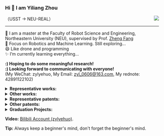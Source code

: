 ### Hi 👋 I am Yiliang Zhou
（USST → NEU-REAL）
<img align="right" src="https://github-readme-stats.vercel.app/api?username=YiliangZhou&show_icons=true&icon_color=CE1D2D&text_color=718096&bg_color=ffffff&hide_title=true" /> 

---

🌱 I am a master at the Faculty of Robot Science and Engineering, Northeastern University (NEU), supervised by Prof. [Zheng Fang](http://faculty.neu.edu.cn/fangzheng/zh_CN/index/55328/list/index.htm)             
🤔 Focus on Robotics and Machine Learning. Still exploring...    
😄 Like drone and programming  
✨ I’m currently learning everything... 

**:) Hoping to do some meaningful research!**                                                                                                                                                                        
**:) Looking forward to communicating with everyone!**          
(My WeChat: zylyehuo, My Email: zyl_0606@163.com, My rednote: 42891122102)

<!--
**My subject:** 
xxx: **x** (x), **x** (xx) and **x** (xxx)   
-->

<details>
  <summary><strong>Representative works:</strong></summary>

</details>

<details>
  <summary><strong>Other works:</strong></summary>          

1. Zhuo Wang, Weichu Li, Jiacheng Zhang, **Yiliang Zhou**, Shisong Chen, Yuwei Dai, Jiale Song, Yeming Cheng, Xiaoting Du, A mixed reality-based aircraft cable harness installation assistance system with fully occluded gesture recognition [J]. Robotics and Computer-Integrated Manufacturing, 2025. [[Paper](https://www.sciencedirect.com/science/article/abs/pii/S0736584524002175)]
2. Zhuo Wang, **Yiliang Zhou**, Fei Xiong, Jun Xiao, Rong Lu, Feilong Han, "Visual Encoding Method for MR Interface Operation Process Prompts Supporting Blind Area Assembly," 2024 IEEE 2nd International Conference on Control, Electronics and Computer Technology (ICCECT), 2024. [[Paper](https://ieeexplore.ieee.org/abstract/document/10546058/)]
3. Zhuo Wang, Xiangyu Zhang, Liang Li, **Yiliang Zhou**, Zexin Lu, Yuwei Dai, Chaoqian Liu, Zekun Su, Xiaoliang Bai, Mark Billinghurst, Evaluating visual encoding quality of a mixed reality user interface for human–machine co-assembly in complex operational terrain [J]. Advanced Engineering Informatics, 2023. [[Paper](https://www.sciencedirect.com/science/article/abs/pii/S1474034623002999)]
<!--
4. [[Paper]()] [[Code]()]
-->
</details>

<details>
  <summary><strong>Representative patents:</strong></summary>

1. **周屹梁**，王卓. 机械零件入库及零件多客户端同步管理系统. 登记号: 2024SR0073480.计算机软件著作权. 授权年份 2024年.
2. **周屹梁**，王卓，李孝茹，宋佳乐，成烨铭，侯佳妮. 基于液位信息采集及强化学习技术的人体平衡位姿矫正训练装置. 专利号：ZL 2023 2 3126783.1. 实用新型专利. 授权年份 2024年.
3. **周屹梁**，王卓，李孝茹，宋佳乐，成烨铭，侯佳妮. 基于液位信息采集及强化学习技术的人体平衡位姿矫正训练装置. 专利号：202311547162.2. 发明专利. 授权年份 2025年.
</details>

<details>
  <summary><strong>Other patents:</strong></summary>

</details>

<details>
  <summary><strong>Graduation Projects:</strong></summary>

Undergraduate: **周屹梁**，指导教师 王卓. 基于混合现实的紧固件视觉定位与注册追踪技术研究. 上海理工大学. 完成年份 2025年. [[Video](https://www.bilibili.com/video/BV1mYoxYvEzm/?spm_id_from=333.1387.homepage.video_card.click&vd_source=4acdb875c05ce9dccfce3cd6cfaac651)]
</details>

 
**Video:**
[Bilibili Account (zylyehuo)](https://space.bilibili.com/382153587?spm_id_from=333.999.0.0).

**Tip:** Always keep a beginner's mind, don't forget the beginner's mind.

<!--
**zylyehuo/zylyehuo** is a ✨ _special_ ✨ repository because its `README.md` (this file) appears on your GitHub profile.
Here are some ideas to get you started:
- 🔭 I’m currently working on ...
- 🌱 I’m currently learning ...
- 👯 I’m looking to collaborate on ...
- 🤔 I’m looking for help with ...
- 💬 Ask me about ...
- 📫 How to reach me: ...
- 😄 Pronouns: ...
- ⚡ Fun fact: ...
-->
